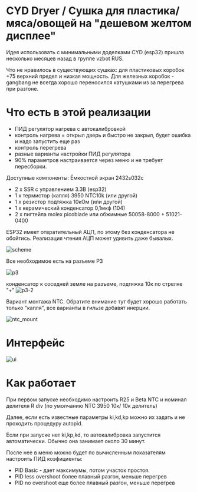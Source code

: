 # CYD Dryer / Сушка для пластика/мяса/овощей на "дешевом желтом дисплее"

Идея использовать с минимальными доделками CYD (esp32) пришла несколько месяцев назад в группе vzbot RUS.

Что не нравилось в существующих сушках: для пластиковых коробок +75 верхний предел и низкая мощность. Для железных коробок - gangbang не всегда хорошо переносился катушками из за перегрева при разгоне. 

# Что есть в этой реализации
- ПИД регулятор нагрева с автокалибровкой
- контроль нагрева = открыл дверь и быстро не закрыл, будет ошибка и надо запустить еще раз
- контроль перегрева
- разные варианты настройки ПИД регулятора 
- 90% параметров настраивается через меню и не требует пересборки.

Доступные компоненты:
Ёмкостной экран 2432s032c
- 2 x SSR с управлением 3.3В (esp32) 
- 1 x термистор (капля) 3950 NTC10k (или другой)
- 1 х резистор подтяжка 10кОм (или другой)
- 1 x керамический конденсатор 0,1мкф (104)
- 2 x пигтейла molex picoblade или обжимные 50058-8000 + 51021-0400

ESP32 имеет отвратительный АЦП, по этому без конденсатора не обойтись. Реализация чтения АЦП может удивить даже бывалых.

![scheme](/img/circuit.png)

Все необходимое есть на разъеме P3

![p3](/img/p3.jpg)

конденсатор к соседней земле на разъеме, подтяжка 10к по стрелке "+"
![p3-2](/img/p3-2.png)


Вариант монтажа NTC. Обратите внимание тут будет хорошо работать только "капля", все варианты в гильзе добавят инерции.

![ntc_mount](/img/ntc10k.jpg)

# Интерфейс

![ui](/img/gui.png)

# Как работает

При первом запуске необходимо настроить R25 и Beta NTC и номинал делителя R div (по умолчанию NTC 3950 10к/ 10к делитель)

Далее, если есть известные параметры ki,kd,kp можно их задать и не проходить процедуру autopid.

Если при запуске нет ki,kp,kd, то автокалибровка запустится автоматически. Обычно она занимает около 30 минут.

После нее в меню можно будет по вычисленным показателям настроить ПИД коэфициенты:

- PID Basic - дает максимумы, потом участок простоя. 
- PID less overshoot более плавный разгон, меньше перегрев
- PID no overshoot еще более плавный разгон, меньше перегрев

